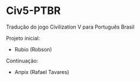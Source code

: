# Civ5-PTBR
Tradução do jogo Civilization V para Português Brasil

Projeto inicial:
- Rubio (Robson)

Continuação:
- Anpix (Rafael Tavares)
